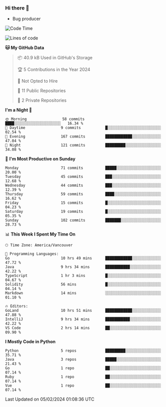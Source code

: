 ### Hi there 👋
* Bug producer


<!--START_SECTION:waka-->
![Code Time](http://img.shields.io/badge/Code%20Time-1%2C054%20hrs%2055%20mins-blue)

![Lines of code](https://img.shields.io/badge/From%20Hello%20World%20I%27ve%20Written-83.0%20thousand%20lines%20of%20code-blue)

**🐱 My GitHub Data** 

> 📦 40.9 kB Used in GitHub's Storage 
 > 
> 🏆 5 Contributions in the Year 2024
 > 
> 🚫 Not Opted to Hire
 > 
> 📜 11 Public Repositories 
 > 
> 🔑 2 Private Repositories 
 > 
**I'm a Night 🦉** 

```text
🌞 Morning                58 commits          ████░░░░░░░░░░░░░░░░░░░░░   16.34 % 
🌆 Daytime                9 commits           █░░░░░░░░░░░░░░░░░░░░░░░░   02.54 % 
🌃 Evening                167 commits         ████████████░░░░░░░░░░░░░   47.04 % 
🌙 Night                  121 commits         █████████░░░░░░░░░░░░░░░░   34.08 % 
```
📅 **I'm Most Productive on Sunday** 

```text
Monday                   71 commits          █████░░░░░░░░░░░░░░░░░░░░   20.00 % 
Tuesday                  45 commits          ███░░░░░░░░░░░░░░░░░░░░░░   12.68 % 
Wednesday                44 commits          ███░░░░░░░░░░░░░░░░░░░░░░   12.39 % 
Thursday                 59 commits          ████░░░░░░░░░░░░░░░░░░░░░   16.62 % 
Friday                   15 commits          █░░░░░░░░░░░░░░░░░░░░░░░░   04.23 % 
Saturday                 19 commits          █░░░░░░░░░░░░░░░░░░░░░░░░   05.35 % 
Sunday                   102 commits         ███████░░░░░░░░░░░░░░░░░░   28.73 % 
```


📊 **This Week I Spent My Time On** 

```text
🕑︎ Time Zone: America/Vancouver

💬 Programming Languages: 
Go                       10 hrs 49 mins      ████████████░░░░░░░░░░░░░   47.72 % 
Java                     9 hrs 34 mins       ███████████░░░░░░░░░░░░░░   42.22 % 
TypeScript               1 hr 3 mins         █░░░░░░░░░░░░░░░░░░░░░░░░   04.67 % 
Solidity                 56 mins             █░░░░░░░░░░░░░░░░░░░░░░░░   04.14 % 
Markdown                 14 mins             ░░░░░░░░░░░░░░░░░░░░░░░░░   01.10 % 

🔥 Editors: 
GoLand                   10 hrs 51 mins      ████████████░░░░░░░░░░░░░   47.88 % 
IntelliJ                 9 hrs 34 mins       ███████████░░░░░░░░░░░░░░   42.22 % 
VS Code                  2 hrs 14 mins       ██░░░░░░░░░░░░░░░░░░░░░░░   09.90 % 
```

**I Mostly Code in Python** 

```text
Python                   5 repos             █████████░░░░░░░░░░░░░░░░   35.71 % 
Java                     3 repos             █████░░░░░░░░░░░░░░░░░░░░   21.43 % 
Go                       1 repo              ██░░░░░░░░░░░░░░░░░░░░░░░   07.14 % 
Ruby                     1 repo              ██░░░░░░░░░░░░░░░░░░░░░░░   07.14 % 
Vue                      1 repo              ██░░░░░░░░░░░░░░░░░░░░░░░   07.14 % 
```




 Last Updated on 05/02/2024 01:08:36 UTC
<!--END_SECTION:waka-->
